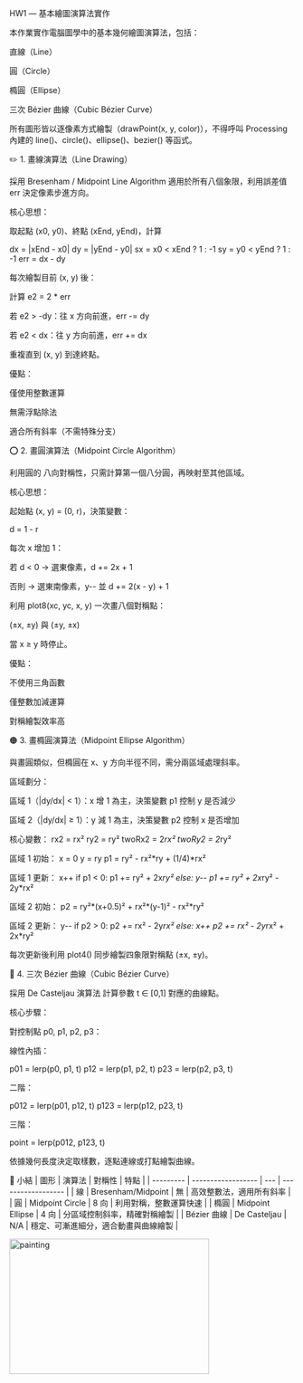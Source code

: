 HW1 — 基本繪圖演算法實作

本作業實作電腦圖學中的基本幾何繪圖演算法，包括：

直線（Line）

圓（Circle）

橢圓（Ellipse）

三次 Bézier 曲線（Cubic Bézier Curve）

所有圖形皆以逐像素方式繪製（drawPoint(x, y, color)），不得呼叫 Processing 內建的 line()、circle()、ellipse()、bezier() 等函式。

✏️ 1. 畫線演算法（Line Drawing）

採用 Bresenham / Midpoint Line Algorithm
適用於所有八個象限，利用誤差值 err 決定像素步進方向。

核心思想：

取起點 (x0, y0)、終點 (xEnd, yEnd)，計算

dx = |xEnd - x0|
dy = |yEnd - y0|
sx = x0 < xEnd ? 1 : -1
sy = y0 < yEnd ? 1 : -1
err = dx - dy


每次繪製目前 (x, y) 後：

計算 e2 = 2 * err

若 e2 > -dy：往 x 方向前進，err -= dy

若 e2 < dx：往 y 方向前進，err += dx

重複直到 (x, y) 到達終點。

優點：

僅使用整數運算

無需浮點除法

適合所有斜率（不需特殊分支）

⭕ 2. 畫圓演算法（Midpoint Circle Algorithm）

利用圓的 八向對稱性，只需計算第一個八分圓，再映射至其他區域。

核心思想：

起始點 (x, y) = (0, r)，決策變數：

d = 1 - r


每次 x 增加 1：

若 d < 0 → 選東像素，d += 2x + 1

否則 → 選東南像素，y-- 並 d += 2(x - y) + 1

利用 plot8(xc, yc, x, y) 一次畫八個對稱點：

(±x, ±y) 與 (±y, ±x)


當 x ≥ y 時停止。

優點：

不使用三角函數

僅整數加減運算

對稱繪製效率高

🟠 3. 畫橢圓演算法（Midpoint Ellipse Algorithm）

與畫圓類似，但橢圓在 x、y 方向半徑不同，需分兩區域處理斜率。

區域劃分：

區域 1（|dy/dx| < 1）：x 增 1 為主，決策變數 p1 控制 y 是否減少

區域 2（|dy/dx| ≥ 1）：y 減 1 為主，決策變數 p2 控制 x 是否增加

核心變數：
rx2 = rx²
ry2 = ry²
twoRx2 = 2*rx²
twoRy2 = 2*ry²

區域 1 初始：
x = 0
y = ry
p1 = ry² - rx²*ry + (1/4)*rx²

區域 1 更新：
x++
if p1 < 0:
  p1 += ry² + 2x*ry²
else:
  y--
  p1 += ry² + 2x*ry² - 2y*rx²

區域 2 初始：
p2 = ry²*(x+0.5)² + rx²*(y-1)² - rx²*ry²

區域 2 更新：
y--
if p2 > 0:
  p2 += rx² - 2y*rx²
else:
  x++
  p2 += rx² - 2y*rx² + 2x*ry²


每次更新後利用 plot4() 同步繪製四象限對稱點 (±x, ±y)。

🧭 4. 三次 Bézier 曲線（Cubic Bézier Curve）

採用 De Casteljau 演算法 計算參數 t ∈ [0,1] 對應的曲線點。

核心步驟：

對控制點 p0, p1, p2, p3：

線性內插：

p01 = lerp(p0, p1, t)
p12 = lerp(p1, p2, t)
p23 = lerp(p2, p3, t)


二階：

p012 = lerp(p01, p12, t)
p123 = lerp(p12, p23, t)


三階：

point = lerp(p012, p123, t)


依據幾何長度決定取樣數，逐點連線或打點繪製曲線。

📌 小結
| 圖形        | 演算法                | 對稱性 | 特點                 |
| --------- | ------------------ | --- | ------------------ |
| 線         | Bresenham/Midpoint | 無   | 高效整數法，適用所有斜率       |
| 圓         | Midpoint Circle    | 8 向 | 利用對稱，整數運算快速        |
| 橢圓        | Midpoint Ellipse   | 4 向 | 分區域控制斜率，精確對稱繪製     |
| Bézier 曲線 | De Casteljau       | N/A | 穩定、可漸進細分，適合動畫與曲線繪製 |


<img width="353" height="239" alt="painting" src="https://github.com/user-attachments/assets/1a7c727b-407b-411d-a825-a16c7b36cc2c" />
